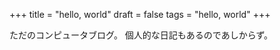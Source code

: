 +++
title = "hello, world"
draft = false
tags = "hello, world"
+++

ただのコンピュータブログ。
個人的な日記もあるのであしからず。
